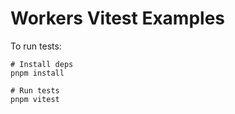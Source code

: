 # Workers Vitest Examples

To run tests:

```shell
# Install deps
pnpm install

# Run tests
pnpm vitest
```